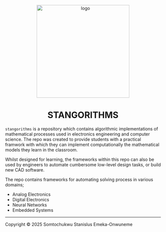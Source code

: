 <p align="center">
  <img src="images/kmap_algorithm\images\St_logo.png" alt="logo" width="300"/>
</p>

<h1 align="center">STANGORITHMS</h1>


```stangorithms``` is a repository which contains algorithmic implementations of mathematical processes used in electronics engineering and computer science. The repo was created to provide students 
with a practical framwork with which they can implement computationally the mathematical models they learn in the classroom. 

Whilst designed for learning, the frameworks within this repo can also be used by engineers to automate cumbersome low-level design tasks, or build new CAD software. 

The repo contains frameworks for automating solving process in various domains; 
- Analog Electronics
- Digital Electronics
- Neural Networks
- Embedded Systems

---
Copyright © 2025 Somtochukwu Stanislus Emeka-Onwuneme
